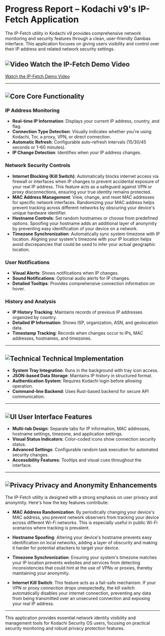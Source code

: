 # Progress Report – Kodachi v9's IP-Fetch Application

The IP-Fetch utility in Kodachi v9 provides comprehensive network monitoring and security features through a clean, user-friendly Gambas interface. This application focuses on giving users visibility and control over their IP address and related network security settings.

## ![Video](https://img.shields.io/badge/-Demo%20Video-red?style=flat-square&logo=youtube) Watch the IP-Fetch Demo Video

[Watch the IP-Fetch Demo Video](https://github.com/WMAL/Linux-Kodachi/raw/refs/heads/main/Kodachi-9/v9-behind-scenes-progress/ip-fetch-c.mp4)

---

## ![Core](https://img.shields.io/badge/-Core%20Functionality-blue?style=flat-square&logo=puzzle-piece) Core Functionality

### IP Address Monitoring

- **Real-time IP Information**: Displays your current IP address, country, and flag.
- **Connection Type Detection**: Visually indicates whether you're using Kodachi, Tor, a proxy, VPN, or direct connection.
- **Automatic Refresh**: Configurable auto-refresh intervals (15/30/45 seconds or 1–60 minutes).
- **IP Change Detection**: Identifies when your IP address changes.

### Network Security Controls

- **Internet Blocking (Kill Switch)**: Automatically blocks internet access via firewall or interfaces when IP changes to prevent accidental exposure of your real IP address. This feature acts as a safeguard against VPN or proxy disconnections, ensuring your true identity remains protected.
- **MAC Address Management**: View, change, and reset MAC addresses for specific network interfaces. Randomizing your MAC address helps prevent tracking across different networks by obscuring your device's unique hardware identifier.
- **Hostname Controls**: Set random hostnames or choose from predefined options. Spoofing your hostname adds an additional layer of anonymity by preventing easy identification of your device on a network.
- **Timezone Synchronization**: Automatically sync system timezone with IP location. Aligning your system's timezone with your IP location helps avoid discrepancies that could be used to infer your actual geographic location.

### User Notifications

- **Visual Alerts**: Shows notifications when IP changes.
- **Sound Notifications**: Optional audio alerts for IP changes.
- **Detailed Tooltips**: Provides comprehensive connection information on hover.

### History and Analysis

- **IP History Tracking**: Maintains records of previous IP addresses organized by country.
- **Detailed IP Information**: Shows ISP, organization, ASN, and geolocation data.
- **Timestamp Tracking**: Records when changes occur to IPs, MAC addresses, hostnames, and timezones.

---

## ![Technical](https://img.shields.io/badge/-Technical%20Implementation-gray?style=flat-square&logo=cog) Technical Implementation

- **System Tray Integration**: Runs in the background with tray icon access.
- **JSON-based Data Storage**: Maintains IP history in structured format.
- **Authentication System**: Requires Kodachi login before allowing operation.
- **Command-line Backend**: Uses Rust-based backend for secure API communication.

---

## ![UI](https://img.shields.io/badge/-User%20Interface%20Features-purple?style=flat-square&logo=window) User Interface Features

- **Multi-tab Design**: Separate tabs for IP information, MAC addresses, hostname settings, timezone, and application settings.
- **Visual Status Indicators**: Color-coded icons show connection security status.
- **Advanced Settings**: Configurable random task execution for automated security changes.
- **Accessibility Features**: Tooltips and visual cues throughout the interface.

---

## ![Privacy](https://img.shields.io/badge/-Privacy%20and%20Anonymity%20Enhancements-green?style=flat-square&logo=lock) Privacy and Anonymity Enhancements

The IP-Fetch utility is designed with a strong emphasis on user privacy and anonymity. Here's how the key features contribute:

- **MAC Address Randomization**: By periodically changing your device's MAC address, you prevent network observers from tracking your device across different Wi-Fi networks. This is especially useful in public Wi-Fi scenarios where tracking is prevalent.

- **Hostname Spoofing**: Altering your device's hostname prevents easy identification on local networks, adding a layer of obscurity and making it harder for potential attackers to target your device.

- **Timezone Synchronization**: Ensuring your system's timezone matches your IP location prevents websites and services from detecting inconsistencies that could hint at the use of VPNs or proxies, thereby maintaining your anonymity.

- **Internet Kill Switch**: This feature acts as a fail-safe mechanism. If your VPN or proxy connection drops unexpectedly, the kill switch automatically disables your internet connection, preventing any data from being transmitted over an unsecured connection and exposing your real IP address.

---

This application provides essential network identity visibility and management tools for Kodachi Security OS users, focusing on practical security monitoring and robust privacy protection features.

